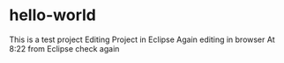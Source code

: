 # hello-world
This is a test project
Editing Project in Eclipse
Again editing in browser
At 8:22 from Eclipse check again